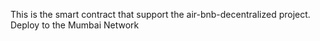 This is the smart contract that support the air-bnb-decentralized project. Deploy to the Mumbai Network
